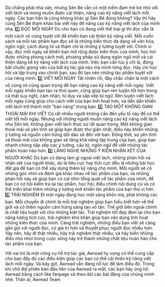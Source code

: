 Dù chẳng phải nhà văn, nhưng Sên Bé vẫn có một niềm đam mê bé nhỏ với viết lách và mong muốn được cải thiện, nâng cao kỹ năng viết lách mỗi ngày.
Các bạn hẳn là cũng không khác gì Sên Bé đúng không? Vậy thì hãy cùng Sên Bé tham khảo bài viết này để nâng cao kỹ năng viết lách của mình nha.
1️⃣ ĐỌC MỖI NGÀY
Dù cho bạn có đang viết thể loại gì thì đọc vẫn là một cách vô cùng tuyệt vời để khiến bạn cải thiện kỹ năng viết. Mỗi cuốn sách và mỗi tác phẩm bạn đọc sẽ là những kiến thức đa dạng về văn hóa, ngôn ngữ, cách dùng từ và thậm chí là những ý tưởng tuyệt vời. Chính vì vậy, đọc mỗi ngày sẽ khiến bạn mở rộng được kiến thức của mình, học hỏi được những phong cách mới, phương pháp sử dụng ngôn ngữ mới và cải thiện đáng kể kỹ năng viết lách của mình.
Việc bạn cần lưu ý chỉ là, đừng bắt chước giọng văn của bất kỳ tác giả nào mà mình từng đọc. Hãy chỉ học hỏi và tập trung vào chính bạn, sau đó tạo nên những tác phẩm tuyệt vời của riêng mình.
2️⃣ VIẾT MỖI NGÀY
Tất nhiên rồi, đây chắc chắn là một cách vô cùng vô cùng quan trọng để bạn nâng cao kỹ năng viết mỗi ngày.
Viết mỗi ngày khiến bạn tạo ra thói quen, cũng giúp bạn rèn luyện tốt hơn trong cả mặt suy nghĩ, cảm nhận, tư duy và sắp xếp từ ngữ. Rèn luyện viết lách mỗi ngày cũng giúp cho cách viết của bạn linh hoạt hơn, và dần dần khiến viết lách trở thành một "bản năng" trong bạn.
3️⃣ TẠO MỘT KHÔNG GIAN THOẢI MÁI KHI VIẾT
Có rất nhiều người không cần đến yếu tố này để có thể viết tốt mỗi ngày. Nhưng với những người muốn nâng cao kỹ năng viết lách như Sên bé, không gian viết lách thực sự rất quan trọng. Một không gian thoải mái và yên tĩnh sẽ giúp bạn được thư giãn nhất, điều này khiến những ý tưởng và nguồn cảm hứng dồi dào sẽ đến với bạn.
Đồng thời, sự yên tĩnh và thoải mái của không gian sẽ tăng khả năng tập trung của bạn, giúp bạn nhanh chóng sắp xếp các ý tưởng, câu từ, ngôn ngữ để viết những tác phẩm hoàn hảo hơn.
4️⃣ LẮNG NGHE NHỮNG Ý KIẾN NHẬN XÉT CỦA NGƯỜI KHÁC
Dù bạn có đang làm gì ngoài viết lách, những phản hồi và nhận xét của người khác, dù là tiêu cực hay tích cực đều là những bài học đắt giá để bạn có thể xây dựng thêm kỹ năng cho mình. 
Mỗi người sẽ có những góc nhìn và đánh giá khác nhau về tác phẩm của bạn, và những phản hồi này sẽ giúp bạn có cái nhìn tổng quát về tác phẩm của mình, để bạn có cơ hội kiểm tra lại tác phẩm, học hỏi, điều chỉnh nội dung cũ và có thể triển khai thêm những ý tưởng mới khiến tác phẩm của bạn thú vị hơn.
5️⃣ TRẢI NGHIỆM
Đi một ngày đàng học một sàng khôn mà, phải không các bạn.
Mỗi chuyến đi chính là mỗi trải nghiệm giúp bạn hiểu biết hơn về thế giới và có thêm nguồn cảm hứng sáng tạo vô tận. Thế giới bên ngoài chính là chất liệu tuyệt vời cho những kiệt tác. Trải nghiệm tốt đẹp đem lại cho bạn năng lượng tích cực, trải nghiệm khó khăn giúp bạn vận dụng linh hoạt những kiến thức của mình. Càng trải nghiệm, những điều bạn viết sẽ càng gần gũi với người đọc, có giá trị hơn và thuyết phục người đọc nhiều hơn.
Vậy nên, hãy đi thật nhiều, hãy trải nghiệm thật nhiều, và hãy biến những điều nhỏ nhoi trong cuộc sống này trở thành những chất liệu hoàn hảo cho tác phẩm của bạn.

Với vai trò là một công cụ hỗ trợ tác giả, Awread hy vọng có thể cung cấp cho bạn đầy đủ các điều kiện giúp các bạn có thể cải thiện kỹ năng viết lách mỗi ngày. Và bây giờ, Awread vẫn đang nỗ lực để làm điều đó.
Trong khi chờ đợi phiên bản đầu tiên của Awread ra mắt, các bạn hãy ủng hộ Awread bằng cách like fanpage và theo dõi các bài đăng của chúng mình nhé.
Thân ái,
Awread Team
